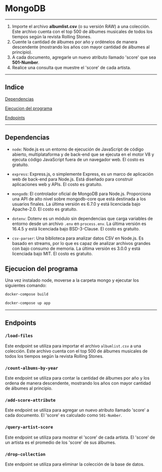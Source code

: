 # MongoDB
___
1. Importe el archivo **albumlist.csv** (o su versión RAW) a una colección. Este archivo
   cuenta con el top 500 de álbumes musicales de todos los tiempos según la revista
   Rolling Stones.
2. Cuente la cantidad de álbumes por año y ordénelos de manera descendente
   (mostrando los años con mayor cantidad de álbumes al principio).
3. A cada documento, agregarle un nuevo atributo llamado 'score' que sea **501-Number**.
4. Realice una consulta que muestre el 'score' de cada artista.
___

## Indice



[Dependencias](#Dependencias)

[Ejecucion del programa](#Ejecucion-del-programa)

[Endpoints](#Endpoints)

---
## Dependencias

- `node`: Node.js es un entorno de ejecución de JavaScript de código abierto, multiplataforma y de back-end que se ejecuta en el motor V8 y ejecuta código JavaScript fuera de un navegador web. El costo es gratuito.

- `express`: Express.js, o simplemente Express, es un marco de aplicación web de back-end para Node.js. Está diseñado para construir aplicaciones web y APIs. El costo es gratuito.

- `mongodb`: El controlador oficial de MongoDB para Node.js. Proporciona una API de alto nivel sobre mongodb-core que está destinada a los usuarios finales. La última versión es 6.7.0 y está licenciada bajo Apache-2.0. El costo es gratuito.

- `dotenv`: Dotenv es un módulo sin dependencias que carga variables de entorno desde un archivo `.env` en `process.env`. La última versión es 16.4.5 y está licenciada bajo BSD-3-Clause. El costo es gratuito.

- `csv-parser`: Una biblioteca para analizar datos CSV en Node.js. Es basado en streams, por lo que es capaz de analizar archivos grandes con bajo consumo de memoria. La última versión es 3.0.0 y está licenciada bajo MIT. El costo es gratuito.

## Ejecucion del programa

Una vez instalado node, moverse a la carpeta mongo y ejecutar los siguientes comando:
```bash 
docker-compose build

docker-compose up app
```
---

## Endpoints

### `/load-files`

Este endpoint se utiliza para importar el archivo `albumlist.csv` a una colección. Este archivo cuenta con el top 500 de álbumes musicales de todos los tiempos según la revista Rolling Stones.

### `/count-albums-by-year`

Este endpoint se utiliza para contar la cantidad de álbumes por año y los ordena de manera descendente, mostrando los años con mayor cantidad de álbumes al principio.

### `/add-score-attribute`

Este endpoint se utiliza para agregar un nuevo atributo llamado 'score' a cada documento. El 'score' es calculado como `501-Number`.

### `/query-artist-score`

Este endpoint se utiliza para mostrar el 'score' de cada artista. El 'score' de un artista es el promedio de los 'score' de sus álbumes.

### `/drop-collection`

Este endpoint se utiliza para eliminar la colección de la base de datos.


